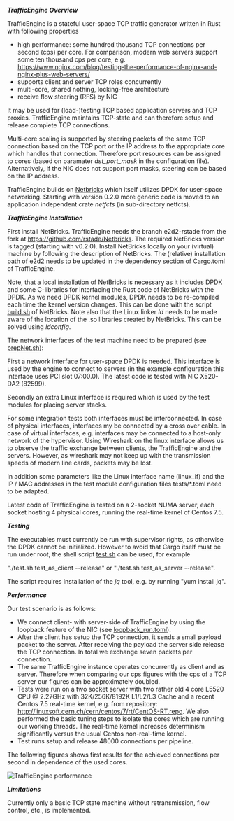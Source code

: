 _**TrafficEngine Overview**_

TrafficEngine is a stateful user-space TCP traffic generator written in Rust with following properties
* high performance: some hundred thousand TCP connections per second (cps) per core. For comparison, modern web servers support some ten thousand cps per core, e.g. https://www.nginx.com/blog/testing-the-performance-of-nginx-and-nginx-plus-web-servers/
* supports client and server TCP roles concurrently
* multi-core, shared nothing, locking-free architecture 
* receive flow steering (RFS) by NIC

It may be used for (load-)testing  TCP based application servers and TCP proxies. TrafficEngine maintains TCP-state and can therefore setup and release complete TCP connections.

Multi-core scaling is supported by steering packets of the same TCP connection based on the TCP port or the IP address to the appropriate core which handles that connection.  Therefore port resources can be assigned to cores (based on paramater _dst_port_mask_ in the configuration file). Alternatively, if the NIC does not support port masks, steering can be based on the IP address.   

TrafficEngine builds on [Netbricks](https://github.com/NetSys/NetBricks) which itself utilizes DPDK for user-space networking. Starting with version 0.2.0 more generic code is moved to an application independent crate _netfcts_ (in sub-directory netfcts).

_**TrafficEngine Installation**_

First install NetBricks. TrafficEngine needs the branch e2d2-rstade from the fork at https://github.com/rstade/Netbricks. The required NetBricks version is tagged (starting with v0.2.0). Install NetBricks locally on your (virtual) machine by following the description of NetBricks. The (relative) installation path of e2d2 needs to be updated in the dependency section of Cargo.toml of TrafficEngine. 

Note, that a local installation of NetBricks is necessary as it includes DPDK and some C-libraries for interfacing the Rust code of NetBricks with the DPDK. As we need DPDK kernel modules, DPDK needs to be re-compiled each time the kernel version changes. This can be done with the script [build.sh](https://github.com/rstade/NetBricks/blob/e2d2-rstade/build.sh) of NetBricks. Note also that the Linux linker _ld_ needs to be made aware of the location of the .so libraries created by NetBricks. This can be solved using _ldconfig_.

The network interfaces of the test machine need to be prepared (see [prepNet.sh](https://github.com/silverengine-de/proxyengine/blob/master/prepNet.sh)): 

First a network interface for user-space DPDK is needed. This interface is used by the engine to connect to servers (in the example configuration this interface uses PCI slot 07:00.0). The latest code is tested with NIC X520-DA2 (82599).

Secondly an extra Linux interface is required which is used by the test modules for placing server stacks.

For some integration tests both interfaces must be interconnected. In case of physical interfaces, interfaces my be connected by a cross over cable. In case of virtual interfaces, e.g. interfaces may be connected to a host-only network of the hypervisor. Using Wireshark on the linux interface allows us to observe the traffic exchange between clients, the TrafficEngine and the servers. However, as wireshark may not keep up with the transmission speeds of modern line cards, packets may be lost. 

In addition some parameters like the Linux interface name (linux_if) and the IP / MAC addresses in the test module configuration files  tests/*.toml need to be adapted. 

Latest code of TrafficEngine is tested on a 2-socket NUMA server, each socket hosting 4 physical cores, running the real-time kernel of Centos 7.5.

**_Testing_**

The executables must currently be run with supervisor rights, as otherwise the DPDK cannot be initialized. However to avoid that Cargo itself must be run under root, the shell script [test.sh](https://github.com/rstade/TrafficEngine/blob/master/test.sh) can be used, for example 

"./test.sh test_as_client  --release"  or  "./test.sh test_as_server  --release". 

The script requires installation of the _jq_ tool, e.g.  by running "yum install jq". 

**_Performance_**

Our test scenario is as follows:

* We connect client- with server-side of TrafficEngine by using the loopback feature of the NIC (see [loopback_run.toml](https://github.com/rstade/TrafficEngine/blob/master/macswap_run.toml)). 
* After the client has setup the TCP connection, it sends a small payload packet to the server. After receiving the payload the server side release the TCP connection. In total we exchange seven packets per connection. 
* The same TrafficEngine instance operates concurrently as client and as server. Therefore when comparing our cps figures with the cps of a TCP server our figures can be approximately doubled. 
* Tests were run on a two socket server with two rather old 4 core L5520 CPU @ 2.27GHz with 32K/256K/8192K L1/L2/L3 Cache and a recent Centos 7.5 real-time kernel, e.g. from repository:  http://linuxsoft.cern.ch/cern/centos/7/rt/CentOS-RT.repo. We also performed the basic tuning steps to isolate the cores which are running our working threads. The real-time kernel increases determinism significantly versus the usual Centos non-real-time kernel.
* Test runs setup and release 48000 connections per pipeline.

The following figures shows first results for the achieved connections per second in dependence of the used cores.

![TrafficEngine performance](https://github.com/rstade/trafficengine/blob/master/cps_vs_cores.png)

**_Limitations_**

Currently only a basic TCP state machine without retransmission, flow control, etc., is implemented.







